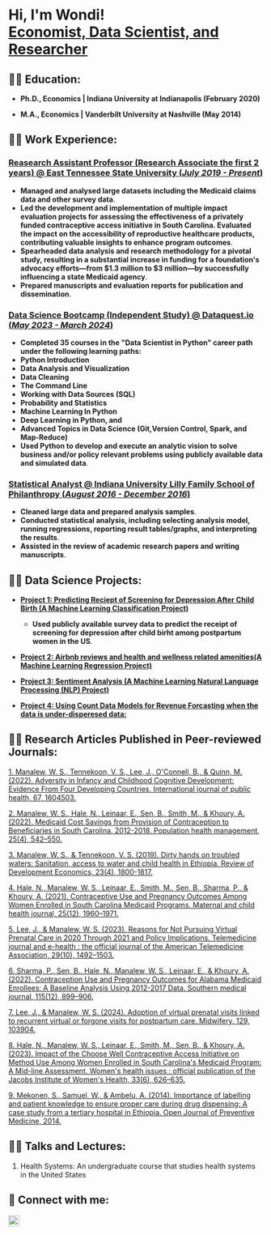 <h1>Hi, I'm Wondi! <br/> <a href="https://www.linkedin.com/in/wondimanalew/">Economist, Data Scientist, and Researcher</a></h1>

<h2>👨‍💻 Education:</h2>

- <b>Ph.D., Economics | Indiana University at Indianapolis (February 2020)</b>
             
- <b>M.A., Economics | Vanderbilt University at Nashville (May 2014)</b>

<h2>👨‍💻 Work Experience:</h2>

### <b>[Reasearch Assistant Professor (Research Associate the first 2 years) @ East Tennessee State University (_July 2019 - Present_)](https://www.etsu.edu/cph/hsmp/faculty-staff/manalew_w.php)</b>
  - <b>Managed and analysed large datasets including the Medicaid claims data and other survey data</b>.
  - <b>Led the development and implementation of multiple impact evaluation projects for assessing the effectiveness of a privately funded contraceptive access initiative in   South Carolina. Evaluated the impact on the accessibility of reproductive healthcare products, contributing valuable insights to enhance program outcomes</b>.
  - <b>Spearheaded data analysis and research methodology for a pivotal study, resulting in a substantial increase in funding for a foundation's advocacy efforts—from $1.3 million to $3 million—by successfully influencing a state Medicaid agency</b>.
  - <b>Prepared manuscripts and evaluation reports for publication and dissemination</b>.

### <b>[Data Science Bootcamp (Independent Study) @ Dataquest.io (_May 2023 - March 2024_)](https://www.dataquest.io/path/data-scientist/)</b>

-	<b>Completed 35 courses in the "Data Scientist in Python" career path under the following learning paths:</b>
  -	<b>Python Introduction</b>
  -	<b>Data Analysis and Visualization</b>
  -	<b>Data Cleaning</b>
  -	<b>The Command Line</b>
  -	<b>Working with Data Sources (SQL)</b>
  -	<b>Probability and Statistics</b>
  -	<b>Machine Learning In Python</b>
  -	<b>Deep Learning in Python, and</b>
  -	<b>Advanced Topics in Data Science (Git,Version Control, Spark, and Map-Reduce)</b>
- <b>Used Python to develop and execute an analytic vision to solve business and/or policy relevant problems using publicly available data and simulated data</b>.

### <b>[Statistical Analyst @ Indiana University Lilly Family School of Philanthropy (_August 2016 - December 2016_)](https://philanthropy.indianapolis.iu.edu/index.html)</b>

- <b>Cleaned large data and prepared analysis samples</b>.
- <b>Conducted statistical analysis, including selecting analysis model, running regressions, reporting result tables/graphs, and interpreting the results</b>.
- <b>Assisted in the review of academic research papers and writing manuscripts</b>. 

<h2>👨‍💻 Data Science Projects:</h2>

- <b>[Project 1: Predicting Reciept of Screening for Depression After Child Birth (A Machine Learning Classification Project)](https://www.etsu.edu/cph/hsmp/faculty-staff/manalew_w.php)</b> 

  - <b>Used publicly available survey data to predict the receipt of screening for depression after child birht among postpartum women in the US</b>. 

- <b>[Project 2: Airbnb reviews and health and wellness related amenities(A Machine Learning Regression Project)](https://www.etsu.edu/cph/hsmp/faculty-staff/manalew_w.php)</b>

- <b>[Project 3: Sentiment Analysis (A Machine Learning Natural Language Processing (NLP) Project)](https://www.etsu.edu/cph/hsmp/faculty-staff/manalew_w.php)</b>

- <b>[Project 4: Using Count Data Models for Revenue Forcasting when the data is under-disperesed data:](https://www.etsu.edu/cph/hsmp/faculty-staff/manalew_w.php)</b>

<h2>👨‍💻 Research Articles Published in Peer-reviewed Journals:</h2>

[1. Manalew, W. S., Tennekoon, V. S., Lee, J., O'Connell, B., & Quinn, M. (2022). Adversity in Infancy and Childhood Cognitive Development: Evidence From Four Developing Countries. International journal of public health, 67, 1604503.](https://doi.org/10.3389/ijph.2022.1604503) 

[2. Manalew, W. S., Hale, N., Leinaar, E., Sen, B., Smith, M., & Khoury, A. (2022). Medicaid Cost Savings from Provision of Contraception to Beneficiaries in South Carolina, 2012-2018. Population health management, 25(4), 542–550.](https://doi.org/10.1089/pop.2021.0392)

[3. Manalew, W. S., & Tennekoon, V. S. (2019). Dirty hands on troubled waters: Sanitation, access to water and child health in Ethiopia. Review of Development Economics, 23(4), 1800-1817.](https://doi.org/10.1111/rode.12604) 
   
[4. Hale, N., Manalew, W. S., Leinaar, E., Smith, M., Sen, B., Sharma, P., & Khoury, A. (2021). Contraceptive Use and Pregnancy Outcomes Among Women Enrolled in South Carolina Medicaid Programs. Maternal and child health journal, 25(12), 1960–1971.](https://doi.org/10.1007/s10995-021-03260-x)
   
[5. Lee, J., & Manalew, W. S. (2023). Reasons for Not Pursuing Virtual Prenatal Care in 2020 Through 2021 and Policy Implications. Telemedicine journal and e-health : the official journal of the American Telemedicine Association, 29(10), 1492–1503.](https://doi.org/10.1089/tmj.2022.0492)
   
[6. Sharma, P., Sen, B., Hale, N., Manalew, W. S., Leinaar, E., & Khoury, A. (2022). Contraception Use and Pregnancy Outcomes for Alabama Medicaid Enrollees: A Baseline Analysis Using 2012-2017 Data. Southern medical journal, 115(12), 899–906.](https://doi.org/10.14423/SMJ.0000000000001482)
   
[7. Lee, J., & Manalew, W. S. (2024). Adoption of virtual prenatal visits linked to recurrent virtual or forgone visits for postpartum care. Midwifery, 129, 103904.](https://doi.org/10.1016/j.midw.2023.103904)
   
[8. Hale, N., Manalew, W. S., Leinaar, E., Smith, M., Sen, B., & Khoury, A. (2023). Impact of the Choose Well Contraceptive Access Initiative on Method Use Among Women Enrolled in South Carolina's Medicaid Program: A Mid-line Assessment. Women's health issues : official publication of the Jacobs Institute of Women's Health, 33(6), 626–635.](https://doi.org/10.1016/j.whi.2023.07.003)
   
[9. Mekonen, S., Samuel, W., & Ambelu, A. (2014). Importance of labelling and patient knowledge to ensure proper care during drug dispensing: A case study from a tertiary hospital in Ethiopia. Open Journal of Preventive Medicine, 2014.](https://www.scirp.org/html/1-1340202_41723.htm)

<h2>👨‍💻 Talks and Lectures:</h2>

1. Health Systems: An undergraduate course that studies health systems in the United States


<h2> 🤳 Connect with me:</h2>

[<img align="left" alt="WondiManalew | LinkedIn" width="22px" src="https://cdn.jsdelivr.net/npm/simple-icons@v3/icons/linkedin.svg" />][linkedin]

[linkedin]: https://linkedin.com/in/wondimanalew


